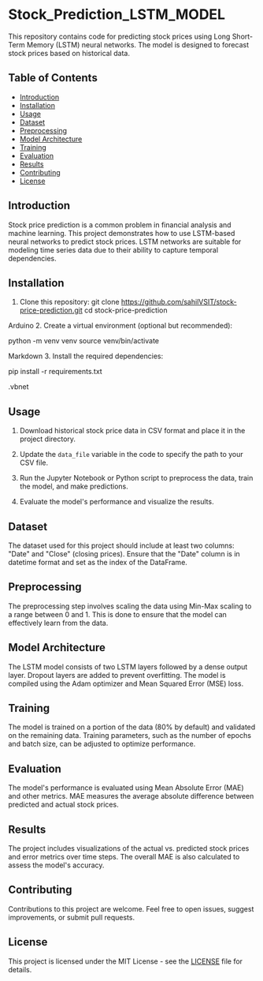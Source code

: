 # Stock_Prediction_LSTM_MODEL

This repository contains code for predicting stock prices using Long Short-Term Memory (LSTM) neural networks. The model is designed to forecast stock prices based on historical data.

## Table of Contents

- [Introduction](#introduction)
- [Installation](#installation)
- [Usage](#usage)
- [Dataset](#dataset)
- [Preprocessing](#preprocessing)
- [Model Architecture](#model-architecture)
- [Training](#training)
- [Evaluation](#evaluation)
- [Results](#results)
- [Contributing](#contributing)
- [License](#license)

## Introduction

Stock price prediction is a common problem in financial analysis and machine learning. This project demonstrates how to use LSTM-based neural networks to predict stock prices. LSTM networks are suitable for modeling time series data due to their ability to capture temporal dependencies.

## Installation

1. Clone this repository:
git clone https://github.com/sahilVSIT/stock-price-prediction.git
cd stock-price-prediction

Arduino
2. Create a virtual environment (optional but recommended):

python -m venv venv
source venv/bin/activate

Markdown
3. Install the required dependencies:

pip install -r requirements.txt

.vbnet

## Usage

1. Download historical stock price data in CSV format and place it in the project directory.

2. Update the `data_file` variable in the code to specify the path to your CSV file.

3. Run the Jupyter Notebook or Python script to preprocess the data, train the model, and make predictions.

4. Evaluate the model's performance and visualize the results.

## Dataset

The dataset used for this project should include at least two columns: "Date" and "Close" (closing prices). Ensure that the "Date" column is in datetime format and set as the index of the DataFrame.

## Preprocessing

The preprocessing step involves scaling the data using Min-Max scaling to a range between 0 and 1. This is done to ensure that the model can effectively learn from the data.

## Model Architecture

The LSTM model consists of two LSTM layers followed by a dense output layer. Dropout layers are added to prevent overfitting. The model is compiled using the Adam optimizer and Mean Squared Error (MSE) loss.

## Training

The model is trained on a portion of the data (80% by default) and validated on the remaining data. Training parameters, such as the number of epochs and batch size, can be adjusted to optimize performance.

## Evaluation

The model's performance is evaluated using Mean Absolute Error (MAE) and other metrics. MAE measures the average absolute difference between predicted and actual stock prices.

## Results

The project includes visualizations of the actual vs. predicted stock prices and error metrics over time steps. The overall MAE is also calculated to assess the model's accuracy.

## Contributing

Contributions to this project are welcome. Feel free to open issues, suggest improvements, or submit pull requests.

## License

This project is licensed under the MIT License - see the [LICENSE](LICENSE) file for details.
